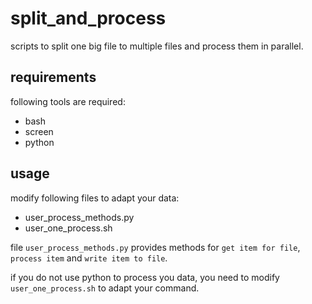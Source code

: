# split_and_process
scripts to split one big file to multiple files and process them in parallel.

## requirements
following tools are required:
- bash
- screen
- python

## usage
modify following files to adapt your data:
- user_process_methods.py
- user_one_process.sh

file `user_process_methods.py` provides methods for `get item for file`, `process item` and `write item to file`.

if you do not use python to process you data, you need to modify `user_one_process.sh` to adapt your command.
